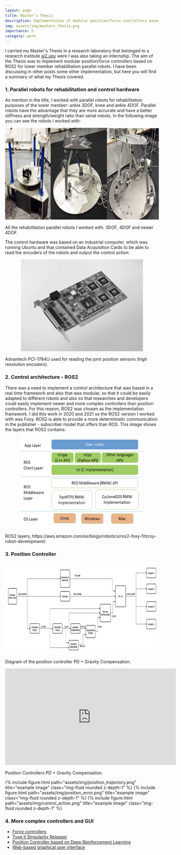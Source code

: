 ```yaml
---
layout: page
title: Master's Thesis
description: Implementation of modular position/force controllers based on ROS2 for lower member rehabilitation parallel robots
img: assets/img/masters_thesis.png
importance: 5
category: work
---
```


I carried my Master's Thesis in a research laboratory that belonged to a research institute [ai2.upv](https://www.ai2.upv.es/en/home-english/) were I was also taking an internship. The aim of the Thesis was to implement modular position/force controllers
based on ROS2 for lower member rehabilitation parallel robots. I have been discussing in other posts some other implementation, but here you will find a summary of what my Thesis covered.

### 1. Parallel robots for rehabilitation and control hardware
As mention in the title, I worked with parallel robots for rehabilitation purposes of the lower member: ankle 3DOF, knee and ankle 4DOF. Parallel robots have the advantage that they are more accurate and have a better stiffness and strength/weight ratio
than serial robots. In the following image you can see the robots I worked with:
<p align="center">
  <img width="700" height="300" src="/assets/img/parallel_robots_rehabilitation.png">
</p>
<div class="caption">
    All the rehabilitation parallel robots I worked with. 3DOF, 4DOF and newer 4DOF.
</div>

The control hardware was based on an industrial computer, which was running Ubuntu and that contained Data Acquisition Cards to be able to read the encoders of the robots and output the control action:
<p align="center">
  <img width="400" height="300" src="/assets/img/daq_1.png">
</p>
<div class="caption">
    Advantech PCI-1784U used for reading the joint position sensors (high resolution encoders).
</div>

### 2. Control architecture - ROS2
There was a need to implement a control architecture that was based in a real time framework and also that was modular, so that it could be easily adapted to different robots and also so that researches and developers could easily implement newer and more complex controllers than position controllers. For this reason, ROS2 was chosen as the implementation framework. I did this work in 2020 and 2021 so the ROS2 version I worked with was Foxy. ROS2 is able to provide a more deterministic communication in the publisher - subscriber model that offers than ROS. This image shows the layers that ROS2 contains:

<p align="center">
  <img width="400" height="300" src="/assets/img/ros2_layers.png">
</p>
<div class="caption">
    ROS2 layers, https://aws.amazon.com/es/blogs/robotics/ros2-foxy-fitzroy-robot-development/.
</div>

### 3. Position Controller
<p align="center">
  <img width="600" height="300" src="/assets/img/pdg_diagram.png">
</p>
<div class="caption">
    Diagram of the position controller PD + Gravity Compensation.
</div>

<p align="center">
    <iframe width="560" height="315"
        src="https://youtube.com/embed/d0ZvOFMC1OQ"
        title="YouTube video player"
        frameborder="0"
        allow="accelerometer; autoplay; clipboard-write; encrypted-media; gyroscope; picture-in-picture; web-share"
        allowfullscreen>
    </iframe>
</p>
<div class="caption">
    Position Controllers PD + Gravity Compensation.
</div>

{% include figure.html path="assets/img/position_trajectory.png" title="example image" class="img-fluid rounded z-depth-1" %}
{% include figure.html path="assets/img/position_error.png" title="example image" class="img-fluid rounded z-depth-1" %}
{% include figure.html path="assets/img/control_action.png" title="example image" class="img-fluid rounded z-depth-1" %}

### 4. More complex controllers and GUI
* [Force controllers](/projects/5_project/)
* [Type II Singularity Releaser](/projects/7_project/)
* [Position Controller based on Deep Reinforcement Learning](/projects/6_project/)
* [Web-based graphical user interface](/projects/9_project/)

